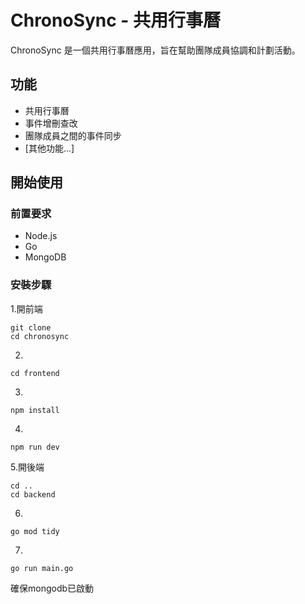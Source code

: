 # ChronoSync - 共用行事曆

ChronoSync 是一個共用行事曆應用，旨在幫助團隊成員協調和計劃活動。

## 功能

- 共用行事曆
- 事件增刪查改
- 團隊成員之間的事件同步
- [其他功能...]

## 開始使用

### 前置要求

- Node.js
- Go
- MongoDB

### 安裝步驟

1.開前端
```
git clone 
cd chronosync
```
2.
```
cd frontend
```
3.
```
npm install
```
4.
```
npm run dev
```
5.開後端
```
cd ..
cd backend
```
6.
```
go mod tidy
```
7.
```
go run main.go
```
確保mongodb已啟動
